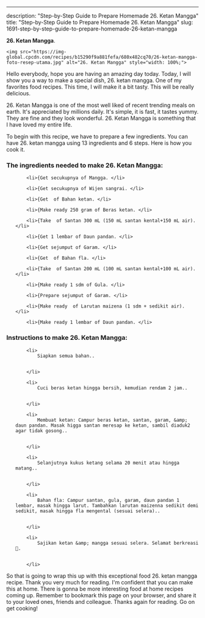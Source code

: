 ---
description: "Step-by-Step Guide to Prepare Homemade 26. Ketan Mangga"
title: "Step-by-Step Guide to Prepare Homemade 26. Ketan Mangga"
slug: 1691-step-by-step-guide-to-prepare-homemade-26-ketan-mangga

<p>
	<strong>26. Ketan Mangga</strong>. 
	
</p>
<p>
	
	<img src="https://img-global.cpcdn.com/recipes/b15290f9a881fefa/680x482cq70/26-ketan-mangga-foto-resep-utama.jpg" alt="26. Ketan Mangga" style="width: 100%;">
	
	
</p>
<p>
	Hello everybody, hope you are having an amazing day today. Today, I will show you a way to make a special dish, 26. ketan mangga. One of my favorites food recipes. This time, I will make it a bit tasty. This will be really delicious.
</p>
	
<p>
	
</p>
<p>
	26. Ketan Mangga is one of the most well liked of recent trending meals on earth. It's appreciated by millions daily. It's simple, it is fast, it tastes yummy. They are fine and they look wonderful. 26. Ketan Mangga is something that I have loved my entire life.
</p>

<p>
To begin with this recipe, we have to prepare a few ingredients. You can have 26. ketan mangga using 13 ingredients and 6 steps. Here is how you cook it.
</p>

<h3>The ingredients needed to make 26. Ketan Mangga:</h3>

<ol>
	
		<li>{Get secukupnya of Mangga. </li>
	
		<li>{Get secukupnya of Wijen sangrai. </li>
	
		<li>{Get  of Bahan ketan. </li>
	
		<li>{Make ready 250 gram of Beras ketan. </li>
	
		<li>{Take  of Santan 300 mL (150 mL santan kental+150 mL air). </li>
	
		<li>{Get 1 lembar of Daun pandan. </li>
	
		<li>{Get sejumput of Garam. </li>
	
		<li>{Get  of Bahan fla. </li>
	
		<li>{Take  of Santan 200 mL (100 mL santan kental+100 mL air). </li>
	
		<li>{Make ready 1 sdm of Gula. </li>
	
		<li>{Prepare sejumput of Garam. </li>
	
		<li>{Make ready  of Larutan maizena (1 sdm + sedikit air). </li>
	
		<li>{Make ready 1 lembar of Daun pandan. </li>
	
</ol>
<p>
	
</p>

<h3>Instructions to make 26. Ketan Mangga:</h3>

<ol>
	
		<li>
			Siapkan semua bahan..
			
			
		</li>
	
		<li>
			Cuci beras ketan hingga bersih, kemudian rendam 2 jam..
			
			
		</li>
	
		<li>
			Membuat ketan: Campur beras ketan, santan, garam, &amp; daun pandan. Masak higga santan meresap ke ketan, sambil diaduk2 agar tidak gosong..
			
			
		</li>
	
		<li>
			Selanjutnya kukus ketang selama 20 menit atau hingga matang..
			
			
		</li>
	
		<li>
			Bahan fla: Campur santan, gula, garam, daun pandan 1 lembar, masak hingga larut. Tambahkan larutan maizenna sedikit demi sedikit, masak hingga fla mengental (sesuai selera)..
			
			
		</li>
	
		<li>
			Sajikan ketan &amp; mangga sesuai selera. Selamat berkreasi🤗.
			
			
		</li>
	
</ol>

<p>
	
</p>

<p>
	So that is going to wrap this up with this exceptional food 26. ketan mangga recipe. Thank you very much for reading. I'm confident that you can make this at home. There is gonna be more interesting food at home recipes coming up. Remember to bookmark this page on your browser, and share it to your loved ones, friends and colleague. Thanks again for reading. Go on get cooking!
</p>
